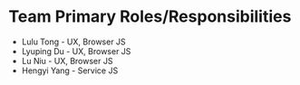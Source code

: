 # Team Primary Roles/Responsibilities

* Lulu Tong - UX, Browser JS
* Lyuping Du - UX, Browser JS
* Lu Niu - UX, Browser JS
* Hengyi Yang - Service JS

